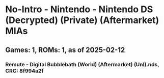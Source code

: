 # No-Intro - Nintendo - Nintendo DS (Decrypted) (Private) (Aftermarket) MIAs
## Games: 1, ROMs: 1, as of 2025-02-12

### Remute - Digital Bubblebath (World) (Aftermarket) (Unl).nds, CRC: 8f994a2f
